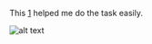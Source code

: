 This [1](https://github.com/amfoss/star-me) helped me do the task easily.

![alt text](https://user-images.githubusercontent.com/73430168/99933240-77913180-2d80-11eb-8fb1-8c98d25dd8c1.png)
